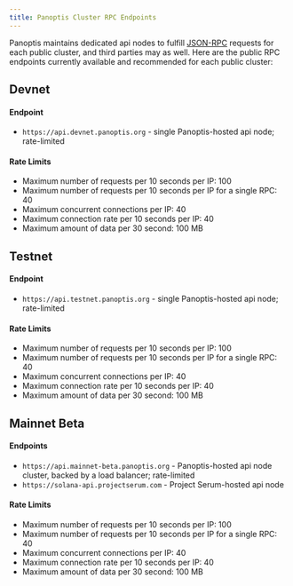 ```yaml
---
title: Panoptis Cluster RPC Endpoints
---
```


Panoptis maintains dedicated api nodes to fulfill [JSON-RPC](developing/clients/jsonrpc-api.md)
requests for each public cluster, and third parties may as well. Here are the
public RPC endpoints currently available and recommended for each public cluster:

## Devnet

#### Endpoint

- `https://api.devnet.panoptis.org` - single Panoptis-hosted api node; rate-limited

#### Rate Limits

- Maximum number of requests per 10 seconds per IP: 100
- Maximum number of requests per 10 seconds per IP for a single RPC: 40
- Maximum concurrent connections per IP: 40
- Maximum connection rate per 10 seconds per IP: 40
- Maximum amount of data per 30 second: 100 MB

## Testnet

#### Endpoint

- `https://api.testnet.panoptis.org` - single Panoptis-hosted api node; rate-limited

#### Rate Limits

- Maximum number of requests per 10 seconds per IP: 100
- Maximum number of requests per 10 seconds per IP for a single RPC: 40
- Maximum concurrent connections per IP: 40
- Maximum connection rate per 10 seconds per IP: 40
- Maximum amount of data per 30 second: 100 MB

## Mainnet Beta

#### Endpoints

- `https://api.mainnet-beta.panoptis.org` - Panoptis-hosted api node cluster, backed by a load balancer; rate-limited
- `https://solana-api.projectserum.com` - Project Serum-hosted api node

#### Rate Limits

- Maximum number of requests per 10 seconds per IP: 100
- Maximum number of requests per 10 seconds per IP for a single RPC: 40
- Maximum concurrent connections per IP: 40
- Maximum connection rate per 10 seconds per IP: 40
- Maximum amount of data per 30 second: 100 MB
